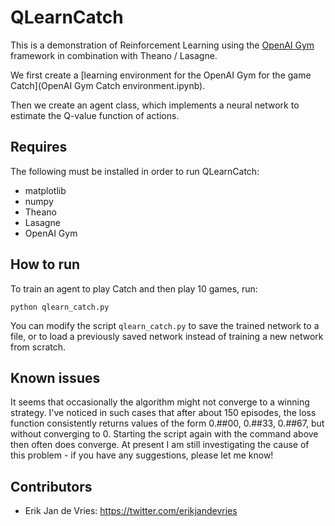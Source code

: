 # QLearnCatch

This is a demonstration of Reinforcement Learning using the [OpenAI Gym](https://gym.openai.com/)
framework in combination with Theano / Lasagne.

We first create a [learning environment for the OpenAI Gym for the game Catch](OpenAI Gym Catch environment.ipynb).

Then we create an agent class, which implements a neural network to estimate
the Q-value function of actions.

## Requires

The following must be installed in order to run QLearnCatch:

 - matplotlib
 - numpy
 - Theano
 - Lasagne
 - OpenAI Gym

## How to run

To train an agent to play Catch and then play 10 games, run:

```
python qlearn_catch.py
```

You can modify the script `qlearn_catch.py` to save the trained network to a file,
or to load a previously saved network instead of training a new network from scratch.

## Known issues

It seems that occasionally the algorithm might not converge to a winning
strategy. I've noticed in such cases that after about 150 episodes, the loss
function consistently returns values of the form 0.##00, 0.##33, 0.##67, but
without converging to 0. Starting the script again with the command above then
often does converge. At present I am still investigating the cause of this
problem - if you have any suggestions, please let me know!

## Contributors

- Erik Jan de Vries: https://twitter.com/erikjandevries
